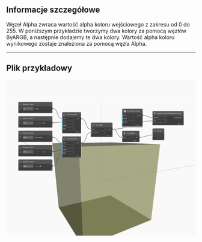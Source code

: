 ## Informacje szczegółowe
Węzeł Alpha zwraca wartość alpha koloru wejściowego z zakresu od 0 do 255. W poniższym przykładzie tworzymy dwa kolory za pomocą węzłów ByARGB, a następnie dodajemy te dwa kolory. Wartość alpha koloru wynikowego zostaje znaleziona za pomocą węzła Alpha.
___
## Plik przykładowy

![Alpha](./DSCore.Color.Alpha_img.jpg)

